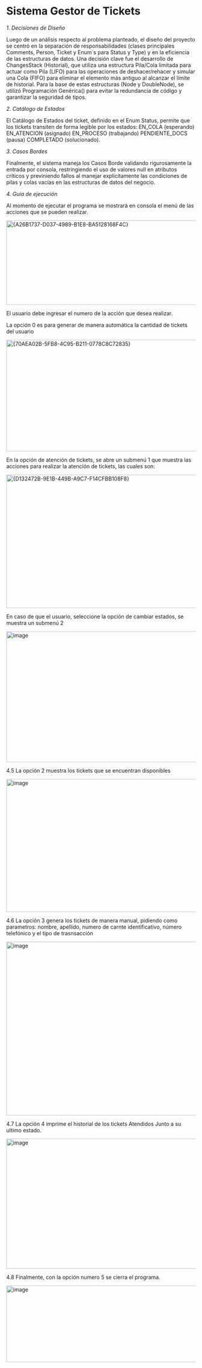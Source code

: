 # **Sistema Gestor de Tickets**

*1. Decisiones de Diseño* 

Luego de un análisis respecto al problema planteado, el diseño del proyecto se centró en la separación de responsabilidades (clases principales Comments, Person, Ticket y Enum`s para Status y Type) y en la eficiencia de las estructuras de datos. Una decisión clave fue el desarrollo de ChangesStack (Historial), que utiliza una estructura Pila/Cola limitada para actuar como Pila (LIFO) para las operaciones de deshacer/rehacer y simular una Cola (FIFO) para eliminar el elemento más antiguo al alcanzar el límite de historial. Para la base de estas estructuras (Node y DoubleNode), se utilizó Programación Genérica(<T>) para evitar la redundancia de código y garantizar la seguridad de tipos. 


*2. Catálogo de Estados*

El Catálogo de Estados del ticket, definido en el Enum Status, permite que los tickets transiten de forma legible por los estados: EN_COLA (esperando) EN_ATENCION (asignado) EN_PROCESO (trabajando) PENDIENTE_DOCS (pausa) COMPLETADO (solucionado).


*3. Casos Bordes*

Finalmente, el sistema maneja los Casos Borde validando rigurosamente la entrada por consola, restringiendo el uso de valores null en atributos críticos y previniendo fallos al manejar explícitamente las condiciones de pilas y colas vacías en las estructuras de datos del negocio.


*4. Guía de ejecución*

Al momento de ejecutar el programa se mostrará en consola el menú de las acciones que se pueden realizar.

<img width="889" height="224" alt="{A26B1737-D037-4989-B1E8-BA5128168F4C}" src="https://github.com/user-attachments/assets/38e3ee56-d24b-451a-a83c-80fb7712be6b" />


 El usuario debe ingresar el numero de la acción que desea realizar. 
 
 La opción 0 es para generar de manera automática la cantidad de tickets del usuario
 

 <img width="860" height="296" alt="{70AEA02B-5FB8-4C95-B211-0778C8C72835}" src="https://github.com/user-attachments/assets/ce20c07b-8456-49ad-a26a-571e45ff6407" />

 
 

En la opción de atención de tickets, se abre un submenú 1 que muestra las acciones para realizar la atención de tickets, las cuales son:


<img width="943" height="354" alt="{D132472B-9E1B-449B-A9C7-F14CFBB108F8}" src="https://github.com/user-attachments/assets/0d498abf-b210-4bae-a715-e26df774811a" />



En caso de que el usuario, seleccione la opción de cambiar estados, se muestra un submenú 2

<img width="889" height="347" alt="image" src="https://github.com/user-attachments/assets/2efa9341-4588-40bb-87f4-231499beb277" />



4.5 La opción 2 muestra los tickets que se encuentran disponibles 

<img width="896" height="353" alt="image" src="https://github.com/user-attachments/assets/20c5213f-aded-4546-b6c9-2c167f8a77cf" />


4.6 La opción 3 genera los tickets de manera manual, pidiendo como parametros: nombre, apellido, numero de carnte identificativo, número telefónico y el tipo de trasnsacción

<img width="882" height="461" alt="image" src="https://github.com/user-attachments/assets/fcdad13f-5459-435c-a969-eadcf6be11a4" />


4.7 La opción 4 imprime el historial de los tickets Atendidos Junto a su ultimo estado.

<img width="1385" height="345" alt="image" src="https://github.com/user-attachments/assets/73b37f66-b29d-41c5-8684-7cdadbf37bf9" />


4.8 Finalmente, con la opción numero 5 se cierra el programa. 

<img width="721" height="203" alt="image" src="https://github.com/user-attachments/assets/cc46473e-b33e-4685-bd23-5c37743156f4" />














